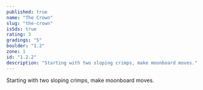```yaml
---
published: true
name: "The Crown"
slug: "the-crown"
isSds: true
rating: 3
gradings: "5"
boulder: "1.2"
zone: 1
id: "1.2.2"
description: "Starting with two sloping crimps, make moonboard moves."
---
```


Starting with two sloping crimps, make moonboard moves.

